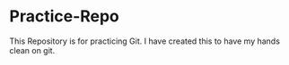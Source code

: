 # Practice-Repo
This Repository is for practicing Git.
I have created this to have my hands clean on git.
